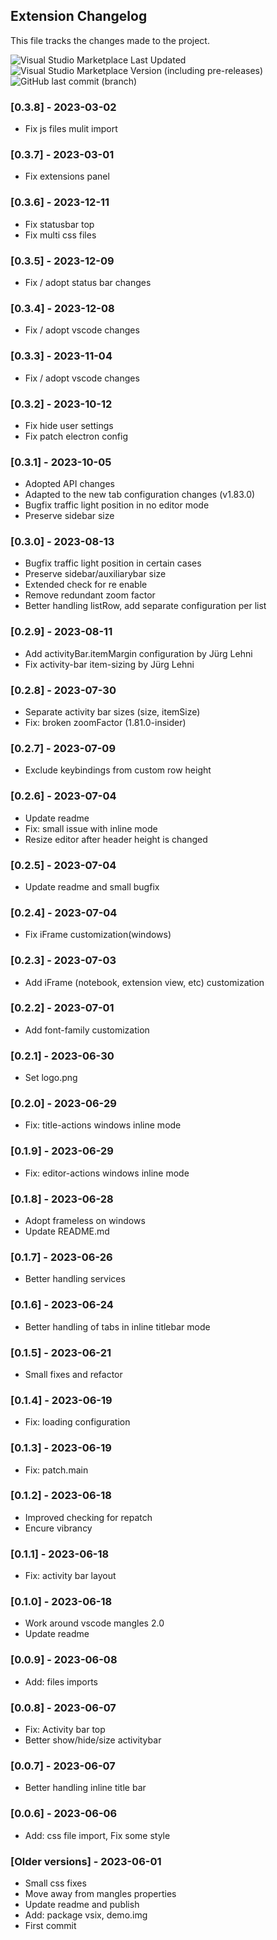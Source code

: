 ## Extension Changelog

This file tracks the changes made to the project.

![Visual Studio Marketplace Last Updated](https://img.shields.io/visual-studio-marketplace/last-updated/drcika.apc-extension) ![Visual Studio Marketplace Version (including pre-releases)](https://img.shields.io/visual-studio-marketplace/v/drcika.apc-extension?label=latest%20Version) ![GitHub last commit (branch)](https://img.shields.io/github/last-commit/drcika/apc-extension/production)

### [0.3.8] - 2023-03-02

- Fix js files mulit import

### [0.3.7] - 2023-03-01

- Fix extensions panel

### [0.3.6] - 2023-12-11

- Fix statusbar top
- Fix multi css files

### [0.3.5] - 2023-12-09

- Fix / adopt status bar changes

### [0.3.4] - 2023-12-08

- Fix / adopt vscode changes

### [0.3.3] - 2023-11-04

- Fix / adopt vscode changes

### [0.3.2] - 2023-10-12

- Fix hide user settings
- Fix patch electron config

### [0.3.1] - 2023-10-05

- Adopted API changes
- Adapted to the new tab configuration changes (v1.83.0)
- Bugfix traffic light position in no editor mode
- Preserve sidebar size

### [0.3.0] - 2023-08-13

- Bugfix traffic light position in certain cases
- Preserve sidebar/auxiliarybar size
- Extended check for re enable
- Remove redundant zoom factor
- Better handling listRow, add separate configuration per list

### [0.2.9] - 2023-08-11

- Add activityBar.itemMargin configuration by Jürg Lehni
- Fix activity-bar item-sizing by Jürg Lehni

### [0.2.8] - 2023-07-30

- Separate activity bar sizes (size, itemSize)
- Fix: broken zoomFactor (1.81.0-insider)

### [0.2.7] - 2023-07-09

- Exclude keybindings from custom row height

### [0.2.6] - 2023-07-04

- Update readme
- Fix: small issue with inline mode
- Resize editor after header height is changed

### [0.2.5] - 2023-07-04

- Update readme and small bugfix

### [0.2.4] - 2023-07-04

- Fix iFrame customization(windows)

### [0.2.3] - 2023-07-03

- Add iFrame (notebook, extension view, etc) customization

### [0.2.2] - 2023-07-01

- Add font-family customization

### [0.2.1] - 2023-06-30

- Set logo.png

### [0.2.0] - 2023-06-29

- Fix: title-actions windows inline mode

### [0.1.9] - 2023-06-29

- Fix: editor-actions windows inline mode

### [0.1.8] - 2023-06-28

- Adopt frameless on windows
- Update README.md

### [0.1.7] - 2023-06-26

- Better handling services

### [0.1.6] - 2023-06-24

- Better handling of tabs in inline titlebar mode

### [0.1.5] - 2023-06-21

- Small fixes and refactor

### [0.1.4] - 2023-06-19

- Fix: loading configuration

### [0.1.3] - 2023-06-19

- Fix: patch.main

### [0.1.2] - 2023-06-18

- Improved checking for repatch
- Encure vibrancy

### [0.1.1] - 2023-06-18

- Fix: activity bar layout

### [0.1.0] - 2023-06-18

- Work around vscode mangles 2.0
- Update readme

### [0.0.9] - 2023-06-08

- Add: files imports

### [0.0.8] - 2023-06-07

- Fix: Activity bar top
- Better show/hide/size activitybar

### [0.0.7] - 2023-06-07

- Better handling inline title bar

### [0.0.6] - 2023-06-06

- Add: css file import, Fix some style

### [Older versions] - 2023-06-01

- Small css fixes
- Move away from mangles properties
- Update readme and publish
- Add: package vsix, demo.img
- First commit
